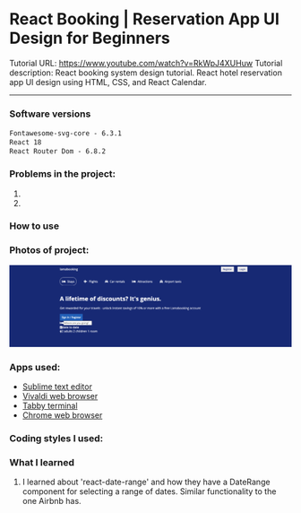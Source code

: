 # React Booking | Reservation App UI Design for Beginners
Tutorial URL: https://www.youtube.com/watch?v=RkWpJ4XUHuw
Tutorial description: React booking system design tutorial. React hotel reservation app UI design using HTML, CSS, and React Calendar.

___________

### Software versions
	Fontawesome-svg-core - 6.3.1
	React 18
	React Router Dom - 6.8.2
### Problems in the project:
1.
2.

### How to use

### Photos of project:
![navigation](images/lamabooking_forreadme.png)

### Apps used:
- [Sublime text editor](https://www.sublimetext.com)
- [Vivaldi web browser](https://vivaldi.com)
- [Tabby terminal](tabby.sh)
- [Chrome web browser](https://www.google.com/chrome/)

### Coding styles I used:

### What I learned
1. I learned about 'react-date-range' and how they have a DateRange component for selecting a range of dates. Similar functionality to the one Airbnb has. 